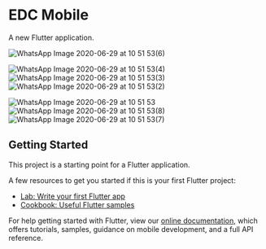 # EDC Mobile

A new Flutter application.

![WhatsApp Image 2020-06-29 at 10 51 53(6)](https://user-images.githubusercontent.com/14136325/89726702-c623f580-da47-11ea-92c9-46ca64dd5af4.jpeg)

![WhatsApp Image 2020-06-29 at 10 51 53(4)](https://user-images.githubusercontent.com/14136325/89726721-f2d80d00-da47-11ea-82c0-487ab807cf34.jpeg)
![WhatsApp Image 2020-06-29 at 10 51 53(3)](https://user-images.githubusercontent.com/14136325/89726724-f5d2fd80-da47-11ea-86a9-bdb775ce2950.jpeg)
![WhatsApp Image 2020-06-29 at 10 51 53(2)](https://user-images.githubusercontent.com/14136325/89726725-f9668480-da47-11ea-97c7-285efdbd8979.jpeg)

![WhatsApp Image 2020-06-29 at 10 51 53](https://user-images.githubusercontent.com/14136325/89726730-0f744500-da48-11ea-964b-bd8232260997.jpeg)
![WhatsApp Image 2020-06-29 at 10 51 53(8)](https://user-images.githubusercontent.com/14136325/89726732-1ac77080-da48-11ea-80f6-37dfcc9e136e.jpeg)
![WhatsApp Image 2020-06-29 at 10 51 53(7)](https://user-images.githubusercontent.com/14136325/89726733-1bf89d80-da48-11ea-9547-05d83e149155.jpeg)


## Getting Started

This project is a starting point for a Flutter application.

A few resources to get you started if this is your first Flutter project:

- [Lab: Write your first Flutter app](https://flutter.dev/docs/get-started/codelab)
- [Cookbook: Useful Flutter samples](https://flutter.dev/docs/cookbook)

For help getting started with Flutter, view our
[online documentation](https://flutter.dev/docs), which offers tutorials,
samples, guidance on mobile development, and a full API reference.
